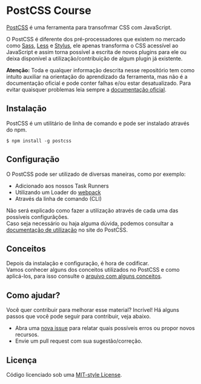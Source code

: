 ﻿# PostCSS Course

[PostCSS](http://postcss.org/) é uma ferramenta para transofrmar CSS com JavaScript.

O PostCSS é diferente dos pré-processadores que existem no mercado como [Sass](http://sass-lang.com/), [Less](http://lesscss.org/) e [Stylus](http://stylus-lang.com/), ele apenas transforma o CSS acessível ao JavaScript e assim torna possível a escrita de novos plugins para ele ou deixa disponível a utilização/contribuição de algum plugin já existente.

**Atenção:** Toda e qualquer informação descrita nesse repositório tem como intuíto auxiliar na orientação do aprendizado da ferramenta, mas não é a documentação oficial e pode conter falhas e/ou estar desatualizado. Para evitar quaisquer problemas leia sempre a [documentação oficial](https://github.com/postcss/postcss/tree/master/docs).

## Instalação
PostCSS é um utilitário de linha de comando e pode ser instalado através do npm.

```shell
$ npm install -g postcss
```

## Configuração
O PostCSS pode ser utilizado de diversas maneiras, como por exemplo:
- Adicionado aos nossos Task Runners
- Utilizando um Loader do [webpack](https://webpack.github.io/)
- Através da linha de comando (CLI)

Não será explicado como fazer a utilização através de cada uma das possíveis configurãções.  
Caso seja necessário ou haja alguma dúvida, podemos consultar a [documentação de utilização](https://github.com/postcss/postcss#usage) no site do PostCSS.


## Conceitos
Depois da instalação e configuração, é hora de codificar.  
Vamos conhecer alguns dos conceitos utilizados no PostCSS e como aplicá-los, para isso consulte o [arquivo com alguns conceitos](examples/basics.md).

## Como ajudar?
Você quer contribuir para melhorar esse material? Incrível! Há alguns passos que você pode seguir para contribuir, veja abaixo.

* Abra uma [nova issue](https://github.com/ftonato/postcss-course/issues/new) para relatar quais possíveis erros ou propor novos recursos.
* Envie um pull request com sua sugestão/correção.

## Licença
Código licenciado sob uma [MIT-style License](LICENSE.md).
